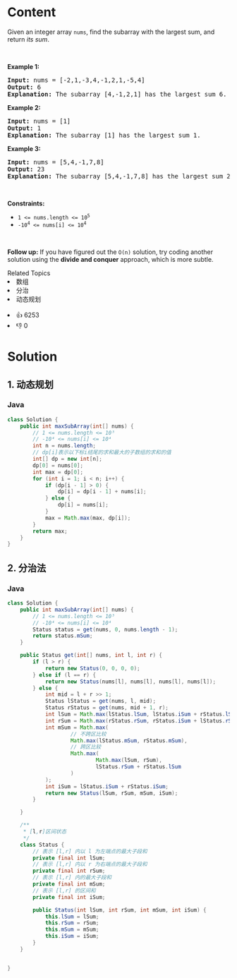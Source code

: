 # Content
<p>Given an integer array <code>nums</code>, find the <span data-keyword="subarray-nonempty">subarray</span> with the largest sum, and return <em>its sum</em>.</p>

<p>&nbsp;</p>
<p><strong class="example">Example 1:</strong></p>

<pre>
<strong>Input:</strong> nums = [-2,1,-3,4,-1,2,1,-5,4]
<strong>Output:</strong> 6
<strong>Explanation:</strong> The subarray [4,-1,2,1] has the largest sum 6.
</pre>

<p><strong class="example">Example 2:</strong></p>

<pre>
<strong>Input:</strong> nums = [1]
<strong>Output:</strong> 1
<strong>Explanation:</strong> The subarray [1] has the largest sum 1.
</pre>

<p><strong class="example">Example 3:</strong></p>

<pre>
<strong>Input:</strong> nums = [5,4,-1,7,8]
<strong>Output:</strong> 23
<strong>Explanation:</strong> The subarray [5,4,-1,7,8] has the largest sum 23.
</pre>

<p>&nbsp;</p>
<p><strong>Constraints:</strong></p>

<ul>
 <li><code>1 &lt;= nums.length &lt;= 10<sup>5</sup></code></li>
 <li><code>-10<sup>4</sup> &lt;= nums[i] &lt;= 10<sup>4</sup></code></li>
</ul>

<p>&nbsp;</p>
<p><strong>Follow up:</strong> If you have figured out the <code>O(n)</code> solution, try coding another solution using the <strong>divide and conquer</strong> approach, which is more subtle.</p>

<div><div>Related Topics</div><div><li>数组</li><li>分治</li><li>动态规划</li></div></div><br><div><li>👍 6253</li><li>👎 0</li></div>

# Solution
## 1. 动态规划
### Java
```java
class Solution {
    public int maxSubArray(int[] nums) {
        // 1 <= nums.length <= 10⁵
        // -10⁴ <= nums[i] <= 10⁴
        int n = nums.length;
        // dp[i]表示以下标i结尾的求和最大的子数组的求和的值
        int[] dp = new int[n];
        dp[0] = nums[0];
        int max = dp[0];
        for (int i = 1; i < n; i++) {
            if (dp[i - 1] > 0) {
                dp[i] = dp[i - 1] + nums[i];
            } else {
                dp[i] = nums[i];
            }
            max = Math.max(max, dp[i]);
        }
        return max;
    }
}
```
## 2. 分治法
### Java
```java
class Solution {
    public int maxSubArray(int[] nums) {
        // 1 <= nums.length <= 10⁵
        // -10⁴ <= nums[i] <= 10⁴
        Status status = get(nums, 0, nums.length - 1);
        return status.mSum;
    }

    public Status get(int[] nums, int l, int r) {
        if (l > r) {
            return new Status(0, 0, 0, 0);
        } else if (l == r) {
            return new Status(nums[l], nums[l], nums[l], nums[l]);
        } else {
            int mid = l + r >> 1;
            Status lStatus = get(nums, l, mid);
            Status rStatus = get(nums, mid + 1, r);
            int lSum = Math.max(lStatus.lSum, lStatus.iSum + rStatus.lSum);
            int rSum = Math.max(rStatus.rSum, rStatus.iSum + lStatus.rSum);
            int mSum = Math.max(
                    // 不跨区比较
                    Math.max(lStatus.mSum, rStatus.mSum),
                    // 跨区比较
                    Math.max(
                            Math.max(lSum, rSum),
                            lStatus.rSum + rStatus.lSum
                    )
            );
            int iSum = lStatus.iSum + rStatus.iSum;
            return new Status(lSum, rSum, mSum, iSum);
        }

    }

    /**
     * [l,r]区间状态
     */
    class Status {
        // 表示 [l,r] 内以 l 为左端点的最大子段和
        private final int lSum;
        // 表示 [l,r] 内以 r 为右端点的最大子段和
        private final int rSum;
        // 表示 [l,r] 内的最大子段和
        private final int mSum;
        // 表示 [l,r] 的区间和
        private final int iSum;

        public Status(int lSum, int rSum, int mSum, int iSum) {
            this.lSum = lSum;
            this.rSum = rSum;
            this.mSum = mSum;
            this.iSum = iSum;
        }
    }


}
```